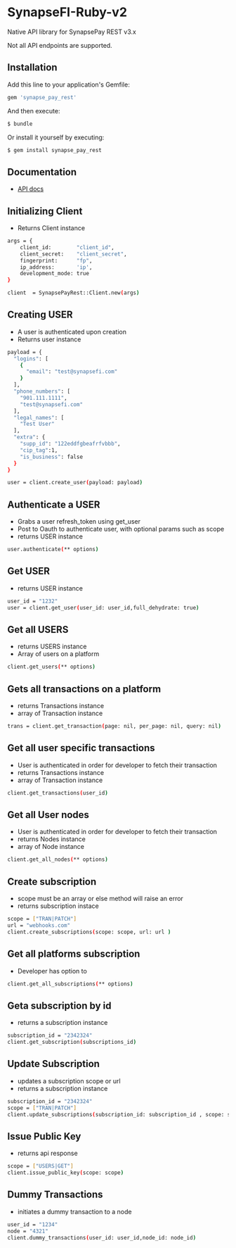 # SynapseFI-Ruby-v2

Native API library for SynapsePay REST v3.x

Not all API endpoints are supported.

## Installation

Add this line to your application's Gemfile:

```ruby
gem 'synapse_pay_rest'
```

And then execute:

```bash
$ bundle
```

Or install it yourself by executing:

```bash
$ gem install synapse_pay_rest
```
## Documentation

- [API docs](http://docs.synapsefi.com/v3.1)

## Initializing Client

- Returns Client instance 

```bash
args = {
	client_id:        "client_id",
	client_secret:    "client_secret",
	fingerprint:      "fp",
	ip_address:       'ip',
	development_mode: true
}

client  = SynapsePayRest::Client.new(args) 
```

## Creating USER

- A user is authenticated upon creation
- Returns user instance 

```bash
payload = {
  "logins": [
    {
      "email": "test@synapsefi.com"
    }
  ],
  "phone_numbers": [
    "901.111.1111",
    "test@synapsefi.com"
  ],
  "legal_names": [
    "Test User"
  ],
  "extra": {
    "supp_id": "122eddfgbeafrfvbbb",
    "cip_tag":1,
    "is_business": false
  }
}

user = client.create_user(payload: payload) 
```

## Authenticate a USER

- Grabs a user refresh_token using get_user
- Post to Oauth to authenticate user, with optional params such as scope 
- returns USER instance 

```bash
user.authenticate(** options)
```

## Get USER
- returns USER instance 

```bash
user_id = "1232"
user = client.get_user(user_id: user_id,full_dehydrate: true)
```

## Get all USERS 
-  returns USERS instance 
-  Array of users on a platform 

```bash
client.get_users(** options)
```

## Gets all transactions on a platform

- returns Transactions instance 
- array of Transaction instance

```bash
trans = client.get_transaction(page: nil, per_page: nil, query: nil)
```

## Get all user specific transactions 
- User is authenticated in order for developer to fetch their transaction
- returns Transactions instance 
- array of Transaction instance

```bash
client.get_transactions(user_id)
```

## Get all User nodes
- User is authenticated in order for developer to fetch their transaction
- returns Nodes instance 
- array of Node instance

```bash
client.get_all_nodes(** options)
```

## Create subscription
- scope must be an array or else method will raise an error
- returns subscription instace 

```bash
scope = ["TRAN|PATCH"]
url = "webhooks.com"
client.create_subscriptions(scope: scope, url: url )
```

## Get all platforms subscription
- Developer has option to 

```bash
client.get_all_subscriptions(** options)
```

## Geta subscription by id
- returns a subscription instance 

```bash
subscription_id = "2342324"
client.get_subscription(subscriptions_id)
```

## Update Subscription 

- updates a subscription scope or url 
- returns a subscription instance 

```bash
subscription_id = "2342324"
scope = ["TRAN|PATCH"]
client.update_subscriptions(subscription_id: subscription_id , scope: scope)
```

## Issue Public Key
- returns api response 

```bash
scope = ["USERS|GET"]
client.issue_public_key(scope: scope)
```

## Dummy Transactions 

- initiates a dummy transaction to a node

```bash
user_id = "1234"
node = "4321"
client.dummy_transactions(user_id: user_id,node_id: node_id)
```





